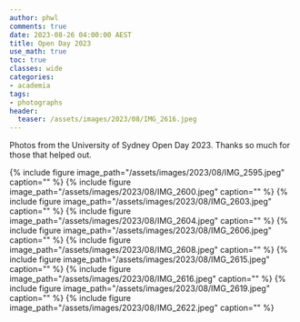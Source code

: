 ```yaml
---
author: phwl
comments: true
date: 2023-08-26 04:00:00 AEST
title: Open Day 2023
use_math: true
toc: true
classes: wide
categories:
- academia
tags:
- photographs
header:
  teaser: /assets/images/2023/08/IMG_2616.jpeg
---
```


Photos from the University of Sydney Open Day 2023. Thanks so much for those that helped out.

{% include figure image_path="/assets/images/2023/08/IMG_2595.jpeg" caption="" %}
{% include figure image_path="/assets/images/2023/08/IMG_2600.jpeg" caption="" %}
{% include figure image_path="/assets/images/2023/08/IMG_2603.jpeg" caption="" %}
{% include figure image_path="/assets/images/2023/08/IMG_2604.jpeg" caption="" %}
{% include figure image_path="/assets/images/2023/08/IMG_2606.jpeg" caption="" %}
{% include figure image_path="/assets/images/2023/08/IMG_2608.jpeg" caption="" %}
{% include figure image_path="/assets/images/2023/08/IMG_2615.jpeg" caption="" %}
{% include figure image_path="/assets/images/2023/08/IMG_2616.jpeg" caption="" %}
{% include figure image_path="/assets/images/2023/08/IMG_2619.jpeg" caption="" %}
{% include figure image_path="/assets/images/2023/08/IMG_2622.jpeg" caption="" %}

